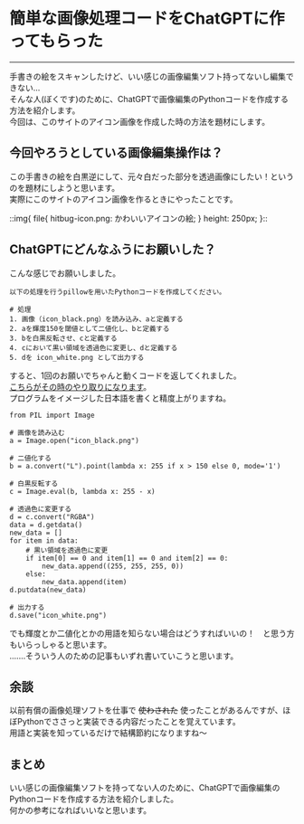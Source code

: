 # 簡単な画像処理コードをChatGPTに作ってもらった
[](::tags::画像処理,ChatGPT)

---

手書きの絵をスキャンしたけど、いい感じの画像編集ソフト持ってないし編集できない...  
そんな人(ぼくです)のために、ChatGPTで画像編集のPythonコードを作成する方法を紹介します。  
今回は、このサイトのアイコン画像を作成した時の方法を題材にします。


## 今回やろうとしている画像編集操作は？
この手書きの絵を白黒逆にして、元々白だった部分を透過画像にしたい！というのを題材にしようと思います。  
実際にこのサイトのアイコン画像を作るときにやったことです。

::img{
    file{
        hitbug-icon.png: かわいいアイコンの絵;
    }
    height: 250px;
}::

## ChatGPTにどんなふうにお願いした？
こんな感じでお願いしました。
```
以下の処理を行うpillowを用いたPythonコードを作成してください。

# 処理
1. 画像（icon_black.png）を読み込み、aと定義する
2. aを輝度150を閾値として二値化し、bと定義する
3. bを白黒反転させ、cと定義する
4. cにおいて黒い領域を透過色に変更し、dと定義する
5. dを icon_white.png として出力する
```
すると、1回のお願いでちゃんと動くコードを返してくれました。  
[こちらがその時のやり取りになります](https://chat.openai.com/share/18dcb15d-6e59-46b4-9348-519cb11f740b)。  
プログラムをイメージした日本語を書くと精度上がりますね。
```
from PIL import Image

# 画像を読み込む
a = Image.open("icon_black.png")

# 二値化する
b = a.convert("L").point(lambda x: 255 if x > 150 else 0, mode='1')

# 白黒反転する
c = Image.eval(b, lambda x: 255 - x)

# 透過色に変更する
d = c.convert("RGBA")
data = d.getdata()
new_data = []
for item in data:
    # 黒い領域を透過色に変更
    if item[0] == 0 and item[1] == 0 and item[2] == 0:
        new_data.append((255, 255, 255, 0))
    else:
        new_data.append(item)
d.putdata(new_data)

# 出力する
d.save("icon_white.png")
```

でも輝度とか二値化とかの用語を知らない場合はどうすればいいの！　と思う方もいらっしゃると思います。  
.......そういう人のための記事もいずれ書いていこうと思います。


## 余談
以前有償の画像処理ソフトを仕事で ~~使わされた~~ 使ったことがあるんですが、ほぼPythonでささっと実装できる内容だったことを覚えています。  
用語と実装を知っているだけで結構節約になりますね～


## まとめ
いい感じの画像編集ソフトを持ってない人のために、ChatGPTで画像編集のPythonコードを作成する方法を紹介しました。  
何かの参考になればいいなと思います。

